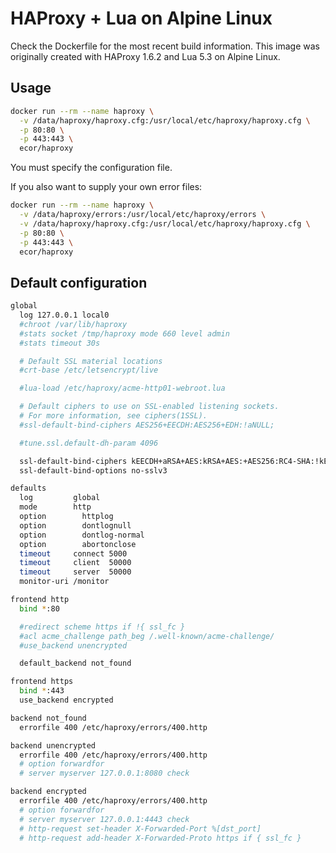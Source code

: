 # HAProxy + Lua on Alpine Linux

Check the Dockerfile for the most recent build information. This image was
originally created with HAProxy 1.6.2 and Lua 5.3 on Alpine Linux.

## Usage

```sh
docker run --rm --name haproxy \
  -v /data/haproxy/haproxy.cfg:/usr/local/etc/haproxy/haproxy.cfg \
  -p 80:80 \
  -p 443:443 \
  ecor/haproxy
```

You must specify the configuration file.

If you also want to supply your own error files:

```sh
docker run --rm --name haproxy \
  -v /data/haproxy/errors:/usr/local/etc/haproxy/errors \
  -v /data/haproxy/haproxy.cfg:/usr/local/etc/haproxy/haproxy.cfg \
  -p 80:80 \
  -p 443:443 \
  ecor/haproxy
```

## Default configuration

```sh
global
  log 127.0.0.1 local0
  #chroot /var/lib/haproxy
  #stats socket /tmp/haproxy mode 660 level admin
  #stats timeout 30s

  # Default SSL material locations
  #crt-base /etc/letsencrypt/live

  #lua-load /etc/haproxy/acme-http01-webroot.lua

  # Default ciphers to use on SSL-enabled listening sockets.
  # For more information, see ciphers(1SSL).
  #ssl-default-bind-ciphers AES256+EECDH:AES256+EDH:!aNULL;

  #tune.ssl.default-dh-param 4096

  ssl-default-bind-ciphers kEECDH+aRSA+AES:kRSA+AES:+AES256:RC4-SHA:!kEDH:!LO$
  ssl-default-bind-options no-sslv3

defaults
  log         global
  mode        http
  option	    httplog
  option	    dontlognull
  option	    dontlog-normal
  option	    abortonclose
  timeout     connect 5000
  timeout     client  50000
  timeout     server  50000
  monitor-uri /monitor

frontend http
  bind *:80

  #redirect scheme https if !{ ssl_fc }
  #acl acme_challenge path_beg /.well-known/acme-challenge/
  #use_backend unencrypted

  default_backend not_found

frontend https
  bind *:443
  use_backend encrypted

backend not_found
  errorfile 400 /etc/haproxy/errors/400.http

backend unencrypted
  errorfile 400 /etc/haproxy/errors/400.http
  # option forwardfor
  # server myserver 127.0.0.1:8080 check

backend encrypted
  errorfile 400 /etc/haproxy/errors/400.http
  # option forwardfor
  # server myserver 127.0.0.1:4443 check
  # http-request set-header X-Forwarded-Port %[dst_port]
  # http-request add-header X-Forwarded-Proto https if { ssl_fc }
```
